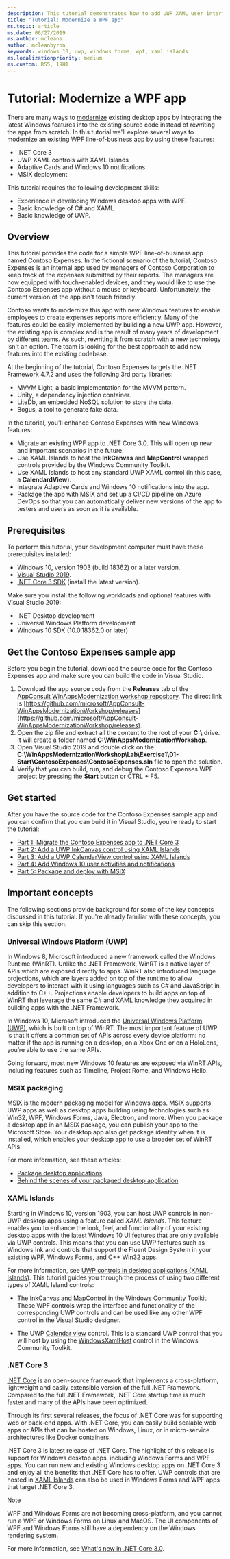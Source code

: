 ```yaml
---
description: This tutorial demonstrates how to add UWP XAML user interfaces, create MSIX packages, and incorporate other modern components into your WPF app.
title: "Tutorial: Modernize a WPF app"
ms.topic: article
ms.date: 06/27/2019
ms.author: mcleans
author: mcleanbyron
keywords: windows 10, uwp, windows forms, wpf, xaml islands
ms.localizationpriority: medium
ms.custom: RS5, 19H1
---
```


# Tutorial: Modernize a WPF app 

There are many ways to [modernize](index.md) existing desktop apps by integrating the latest Windows features into the existing source code instead of rewriting the apps from scratch. In this tutorial we'll explore several ways to modernize an existing WPF line-of-business app by using these features:

* .NET Core 3
* UWP XAML controls with XAML Islands
* Adaptive Cards and Windows 10 notifications
* MSIX deployment

This tutorial requires the following development skills:

* Experience in developing Windows desktop apps with WPF.
* Basic knowledge of C# and XAML.
* Basic knowledge of UWP.

## Overview

This tutorial provides the code for a simple WPF line-of-business app named Contoso Expenses. In the fictional scenario of the tutorial, Contoso Expenses is an internal app used by managers of Contoso Corporation to keep track of the expenses submitted by their reports. The managers are now equipped with touch-enabled devices, and they would like to use the Contoso Expenses app without a mouse or keyboard. Unfortunately, the current version of the app isn't touch friendly.

Contoso wants to modernize this app with new Windows features to enable employees to create expenses reports more efficiently. Many of the features could be easily implemented by building a new UWP app. However, the existing app is complex and is the result of many years of development by different teams. As such, rewriting it from scratch with a new technology isn't an option. The team is looking for the best approach to add new features into the existing codebase.

At the beginning of the tutorial, Contoso Expenses targets the .NET Framework 4.7.2 and uses the following 3rd party libraries:

* MVVM Light, a basic implementation for the MVVM pattern.
* Unity, a dependency injection container.
* LiteDb, an embedded NoSQL solution to store the data.
* Bogus, a tool to generate fake data.

In the tutorial, you'll enhance Contoso Expenses with new Windows features:

* Migrate an existing WPF app to .NET Core 3.0. This will open up new and important scenarios in the future.
* Use XAML Islands to host the **InkCanvas** and **MapControl** wrapped controls provided by the Windows Community Toolkit.
* Use XAML Islands to host any standard UWP XAML control (in this case, a **CalendardView**).
* Integrate Adaptive Cards and Windows 10 notifications into the app.
* Package the app with MSIX and set up a CI/CD pipeline on Azure DevOps so that you can automatically deliver new versions of the app to testers and users as soon as it is available.

## Prerequisites

To perform this tutorial, your development computer must have these prerequisites installed:

* Windows 10, version 1903 (build 18362) or a later version.
* [Visual Studio 2019](https://www.visualstudio.com).
* [.NET Core 3 SDK](https://dotnet.microsoft.com/download/dotnet-core/3.0) (install the latest version).

Make sure you install the following workloads and optional features with Visual Studio 2019:

* .NET Desktop development
* Universal Windows Platform development
* Windows 10 SDK (10.0.18362.0 or later)

## Get the Contoso Expenses sample app

Before you begin the tutorial, download the source code for the Contoso Expenses app and make sure you can build the code in Visual Studio.

1. Download the app source code from the **Releases** tab of the [AppConsult WinAppsModernization workshop repository](https://github.com/Microsoft/AppConsult-WinAppsModernizationWorkshop). The direct link is [https://github.com/microsoft/AppConsult-WinAppsModernizationWorkshop/releases](https://github.com/microsoft/AppConsult-WinAppsModernizationWorkshop/releases).
2. Open the zip file and extract all the content to the root of your **C:\\** drive. It will create a folder named **C:\WinAppsModernizationWorkshop**.
3. Open Visual Studio 2019 and double click on the **C:\WinAppsModernizationWorkshop\Lab\Exercise1\01-Start\ContosoExpenses\ContosoExpenses.sln** file to open the solution.
4. Verify that you can build, run, and debug the Contoso Expenses WPF project by pressing the **Start** button or CTRL + F5.

## Get started

After you have the source code for the Contoso Expenses sample app and you can confirm that you can build it in Visual Studio, you're ready to start the tutorial:

* [Part 1: Migrate the Contoso Expenses app to .NET Core 3](modernize-wpf-tutorial-1.md)
* [Part 2: Add a UWP InkCanvas control using XAML Islands](modernize-wpf-tutorial-2.md)
* [Part 3: Add a UWP CalendarView control using XAML Islands](modernize-wpf-tutorial-3.md)
* [Part 4: Add Windows 10 user activities and notifications](modernize-wpf-tutorial-4.md)
* [Part 5: Package and deploy with MSIX](modernize-wpf-tutorial-5.md)

## Important concepts

The following sections provide background for some of the key concepts discussed in this tutorial. If you're already familiar with these concepts, you can skip this section.

### Universal Windows Platform (UWP)

In Windows 8, Microsoft introduced a new framework called the Windows Runtime (WinRT). Unlike the .NET Framework, WinRT is a native layer of APIs which are exposed directly to apps. WinRT also introduced language projections, which are layers added on top of the runtime to allow developers to interact with it using languages such as C# and JavaScript in addition to C++. Projections enable developers to build apps on top of WinRT that leverage the same C# and XAML knowledge they acquired in building apps with the .NET Framework. 

In Windows 10, Microsoft introduced the [Universal Windows Platform (UWP)](/windows/uwp/get-started/universal-application-platform-guide), which is built on top of WinRT. The most important feature of UWP is that it offers a common set of APIs across every device platform: no matter if the app is running on a desktop, on a Xbox One or on a HoloLens, you’re able to use the same APIs.

Going forward, most new Windows 10 features are exposed via WinRT APIs, including features such as Timeline, Project Rome, and Windows Hello.

### MSIX packaging

[MSIX](/windows/msix/) is the modern packaging model for Windows apps. MSIX supports UWP apps as well as desktop apps building using technologies such as Win32, WPF, Windows Forms, Java, Electron, and more. When you package a desktop app in an MSIX package, you can publish your app to the Microsoft Store. Your desktop app also get package identity when it is installed, which enables your desktop app to use a broader set of WinRT APIs.

For more information, see these articles:

* [Package desktop applications](/windows/uwp/porting/desktop-to-uwp-root)
* [Behind the scenes of your packaged desktop application](/windows/uwp/porting/desktop-to-uwp-behind-the-scenes)

### XAML Islands

Starting in Windows 10, version 1903, you can host UWP controls in non-UWP desktop apps using a feature called *XAML Islands*. This feature enables you to enhance the look, feel, and functionality of your existing desktop apps with the latest Windows 10 UI features that are only available via UWP controls. This means that you can use UWP features such as Windows Ink and controls that support the Fluent Design System in your existing WPF, Windows Forms, and C++ Win32 apps.

For more information, see [UWP controls in desktop applications (XAML Islands)](/windows/uwp/xaml-platform/xaml-host-controls). This tutorial guides you through the process of using two different types of XAML Island controls:

* The [InkCanvas](/windows/communitytoolkit/controls/wpf-winforms/inkcanvas) and [MapControl](/windows/communitytoolkit/controls/wpf-winforms/mapcontrol) in the Windows Community Toolkit. These WPF controls wrap the interface and functionality of the corresponding UWP controls and can be used like any other WPF control in the Visual Studio designer.

* The UWP [Calendar view](/windows/uwp/design/controls-and-patterns/calendar-view) control. This is a standard UWP control that you will host by using the [WindowsXamlHost](/windows/communitytoolkit/controls/wpf-winforms/windowsxamlhost) control in the Windows Community Toolkit.

### .NET Core 3

[.NET Core](/dotnet/core/) is an open-source framework that implements a cross-platform, lightweight and easily extensible version of the full .NET Framework. Compared to the full .NET Framework, .NET Core startup time is much faster and many of the APIs have been optimized.

Through its first several releases, the focus of .NET Core was for supporting web or back-end apps. With .NET Core, you can easily build scalable web apps or APIs that can be hosted on Windows, Linux, or in micro-service architectures like Docker containers.

.NET Core 3 is latest release of .NET Core. The highlight of this release is support for Windows desktop apps, including Windows Forms and WPF apps. You can run new and existing Windows desktop apps on .NET Core 3 and enjoy all the benefits that .NET Core has to offer. UWP controls that are hosted in [XAML Islands](xaml-islands.md) can also be used in Windows Forms and WPF apps that target .NET Core 3.

> [!NOTE]
> WPF and Windows Forms are not becoming cross-platform, and you cannot run a WPF or Windows Forms on Linux and MacOS. The UI components of WPF and Windows Forms still have a dependency on the Windows rendering system.

For more information, see [What's new in .NET Core 3.0](/dotnet/core/whats-new/dotnet-core-3-0).